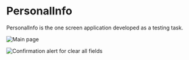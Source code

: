 # PersonalInfo
PersonalInfo is the one screen application developed as a testing task.

![Main page](https://github.com/mgazizova/PersonalInfo/assets/48016852/71d16eda-4239-4637-9259-067aa7a68fa4)


![Confirmation alert for clear all fields](https://github.com/mgazizova/PersonalInfo/assets/48016852/5ea17292-d2aa-4f1f-97eb-b3842ac5afdc)
